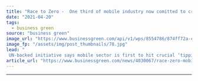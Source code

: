 ```yaml
---
title: "Race to Zero -  One third of mobile industry now comitted to credible 2050 net zero goals"
date: "2021-04-20"
tags: 
  - business green
source: "business green"
image_url: "https://www.businessgreen.com/api/v1/wps/8554786/874ff72a-c583-449e-9592-6e34fa9219c0/12/mobile-phone-cell-tower-2021-1-185x114.jpg"
image_fp: "/assets/img/post_thumbnails/78.jpg"
lead: "
 UN-backed initiative says mobile sector is first to hit crucial ‘tipping point’ that is expected to catalyse industry-wide systems change    ..."
article_url: "https://www.businessgreen.com/news/4030067/race-zero-mobile-industry-comitted-credible-2050-net-zero-goals"
---
```


---
